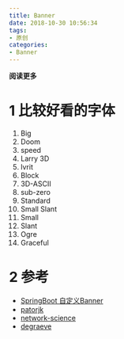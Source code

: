 ```yaml
---
title: Banner
date: 2018-10-30 10:56:34
tags: 
- 原创
categories: 
- Banner
---
```


**阅读更多**

<!--more-->

# 1 比较好看的字体

1. Big
1. Doom
1. speed
1. Larry 3D
1. lvrit
1. Block
1. 3D-ASCII
1. sub-zero
1. Standard
1. Small Slant
1. Small
1. Slant
1. Ogre
1. Graceful

# 2 参考 

* [SpringBoot 自定义Banner](https://www.cnblogs.com/liuchuanfeng/p/6845528.html)
* [patorjk](http://patorjk.com/software/taag)
* [network-science](http://www.network-science.de/ascii/)
* [degraeve](https://www.degraeve.com/img2txt.php)
